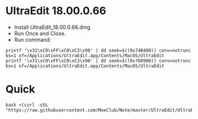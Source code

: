# UltraEdit 18.00.0.66
- Install UltraEdit_18.00.0.66.dmg
- Run Once and Close.
- Run command:
```
printf '\x31\xC0\xFF\xC0\xC3\x90' | dd seek=$((0x74B480)) conv=notrunc bs=1 of=/Applications/UltraEdit.app/Contents/MacOS/UltraEdit
printf '\x31\xC0\xFF\xC0\xC3\x90' | dd seek=$((0x760900)) conv=notrunc bs=1 of=/Applications/UltraEdit.app/Contents/MacOS/UltraEdit
```

# Quick
```
bash <(curl -sSL "https://raw.githubusercontent.com/MoeClub/Note/master/UltraEdit/UltraEdit.sh")
```
